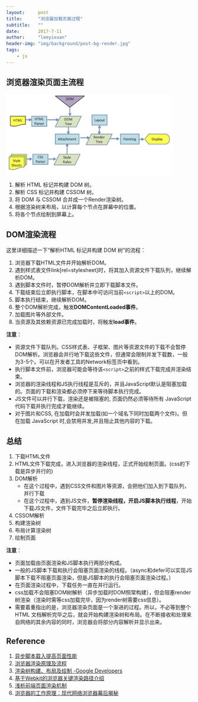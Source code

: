 ```yaml
---
layout:     post
title:      "浏览器加载页面过程"
subtitle:   ""
date:       2017-7-11
author:     "leeyixuan"
header-img: "img/background/post-bg-render.jpg"
tags:
    - js
---
```








## 浏览器渲染页面主流程

 <img class="shadow" width="450" src="https://www.github.com/CoolRabbit520/photos/raw/master/小书匠/1531706788129.png" />

1. 解析 HTML 标记并构建 DOM 树。   
2. 解析 CSS 标记并构建 CSSOM 树。    
3. 将 DOM 与 CSSOM 合并成一个Render渲染树。   
4. 根据渲染树来布局，以计算每个节点在屏幕中的位置。
5. 将各个节点绘制到屏幕上。


## DOM渲染流程
这里详细描述一下“解析HTML 标记并构建 DOM 树”的流程：

1. 浏览器下载HTML文件并开始解析DOM。
2. 遇到样式表文件link[rel=stylesheet]时，将其加入资源文件下载队列，继续解析DOM。
3. 遇到脚本文件时，暂停DOM解析并立即下载脚本文件。
4. 下载结束后立即执行脚本，在脚本中可访问当前`<script>`以上的DOM。
5. 脚本执行结束，继续解析DOM。
6.  整个DOM解析完成，触发**DOMContentLoaded事件**。
7.  加载图片等外部文件。
8.  当资源及其依赖资源已完成加载时，将触发**load事件**。

**注意**：
- 资源文件下载队列。CSS样式表、子框架、图片等资源文件的下载不会暂停DOM解析。浏览器会并行地下载这些文件，但通常会限制并发下载数，一般为3-5个。可以在开发者工具的Network标签页中看到。
- 执行脚本文件前，浏览器可能会等待该`<script>`之前的样式下载完成并渲染结束。
- 浏览器的渲染线程和JS执行线程是互斥的，并且JavaScript默认是阻塞加载的。页面的下载和渲染都必须停下来等待脚本执行完成。
- JS文件可以并行下载，渲染还是被阻塞的, 页面仍然必须等待所有 JavaScript 代码下载并执行完成才能继续。
- 对于图片和CSS, 在加载时会并发加载(如一个域名下同时加载两个文件)。但在加载 JavaScript 时,会禁用并发,并且阻止其他内容的下载。


## 总结




1. 下载HTML文件
2. HTML文件下载完成，进入浏览器的渲染线程，正式开始绘制页面。(css的下载是异步并行的)
3. DOM解析
	- 在这个过程中，遇到CSS文件和图片等资源，会把他们加入到下载队列，并行下载
	- 在这个过程中，遇到JS文件，**暂停渲染线程，开启JS脚本执行线程**，开始下载JS文件，文件下载完毕之后立即执行。
4. CSSOM解析
5. 构建渲染树
6. 布局计算渲染树
7. 绘制页面

**注意**：
- 页面加载由页面渲染和JS脚本执行两部分构成。
- 一般的JS脚本下载和执行会阻塞页面渲染的线程。（async和defer可以实现JS脚本下载不阻塞页面渲染，但是JS脚本的执行会阻塞页面渲染过程。）
- 在页面渲染过程中，下载任务一直在并行运行。
- css加载不会阻塞DOM树解析（异步加载时DOM照常构建），但会阻塞render树渲染（渲染时需等css加载完毕，因为render树需要css信息）。
- 需要着重指出的是，浏览器渲染页面是一个渐进的过程。所以，不必等到整个 HTML 文档解析完毕之后，就会开始构建渲染树和布局。在不断接收和处理来自网络的其余内容的同时，浏览器会将部分内容解析并显示出来。

## Reference

  
  
  1. [异步脚本载入提高页面性能](http://harttle.com/2016/05/18/async-javascript-loading.html
  )
  2. [浏览器渲染原理及流程 ](http://web.jobbole.com/91386/)
  3. [渲染树构建、布局及绘制 -Google Developers](https://developers.google.com/web/fundamentals/performance/critical-rendering-path/render-tree-construction)
  4. [基于Webkit的浏览器关键渲染路径介绍](http://www.cnblogs.com/wmhuang/p/7435639.html
  )
  5. [浅析前端页面渲染机制](http://web.jobbole.com/90961/)
  6. [浏览器的工作原理：现代网络浏览器幕后揭秘 ](https://www.html5rocks.com/zh/tutorials/internals/howbrowserswork/)

